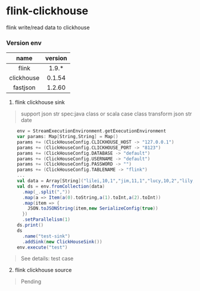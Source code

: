 # flink-clickhouse
flink write/read data to clickhouse 


### Version env
| name | version    |
|:----:|:-------:|
| flink |1.9.*    |
| clickhouse | 0.1.54 |
| fastjson | 1.2.60 |

1. flink clickhouse sink
> support json str spec:java class or scala case class transform json str date
```scala
    env = StreamExecutionEnvironment.getExecutionEnvironment
    var params: Map[String,String] = Map()
    params += (ClickHouseConfig.CLICKHOUSE_HOST -> "127.0.0.1")
    params += (ClickHouseConfig.CLICKHOUSE_PORT -> "8123")
    params += (ClickHouseConfig.DATABASE -> "default")
    params += (ClickHouseConfig.USERNAME -> "default")
    params += (ClickHouseConfig.PASSWORD -> "")
    params += (ClickHouseConfig.TABLENAME -> "flink")
    ...
    val data = Array[String]("lilei,10,1","jim,11,1","lucy,10,2","lily,11,2","hanmeimei,9,2")
    val ds = env.fromCollection(data)
      .map(_.split(","))
      .map(a => Item(a(0).toString,a(1).toInt,a(2).toInt))
      .map(item => {
        JSON.toJSONString(item,new SerializeConfig(true))
      })
      .setParallelism(1)
    ds.print()
    ds
      .name("test-sink")
      .addSink(new ClickHouseSink())
    env.execute("test")
```
> See details: test case

2. flink clickhouse source
> Pending